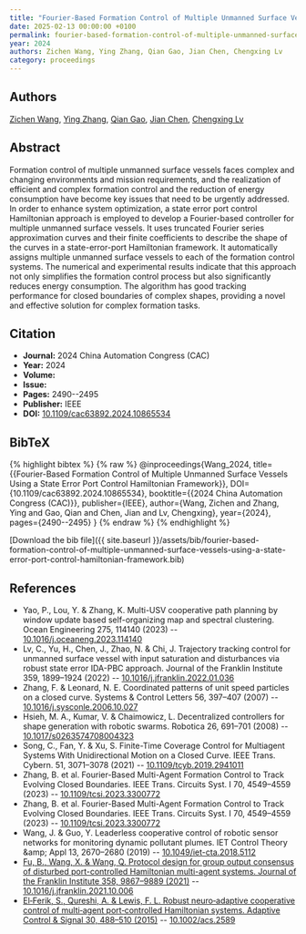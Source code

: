 ```yaml
---
title: "Fourier-Based Formation Control of Multiple Unmanned Surface Vessels Using a State Error Port Control Hamiltonian Framework"
date: 2025-02-13 00:00:00 +0100
permalink: fourier-based-formation-control-of-multiple-unmanned-surface-vessels-using-a-state-error-port-control-hamiltonian-framework
year: 2024
authors: Zichen Wang, Ying Zhang, Qian Gao, Jian Chen, Chengxing Lv
category: proceedings
---
```

 
## Authors
[Zichen Wang](authors/zichen-wang), [Ying Zhang](authors/ying-zhang), [Qian Gao](authors/qian-gao), [Jian Chen](authors/jian-chen), [Chengxing Lv](authors/chengxing-lv)
 
## Abstract
Formation control of multiple unmanned surface vessels faces complex and changing environments and mission requirements, and the realization of efficient and complex formation control and the reduction of energy consumption have become key issues that need to be urgently addressed. In order to enhance system optimization, a state error port control Hamiltonian approach is employed to develop a Fourier-based controller for multiple unmanned surface vessels. It uses truncated Fourier series approximation curves and their finite coefficients to describe the shape of the curves in a state-error-port Hamiltonian framework. It automatically assigns multiple unmanned surface vessels to each of the formation control systems. The numerical and experimental results indicate that this approach not only simplifies the formation control process but also significantly reduces energy consumption. The algorithm has good tracking performance for closed boundaries of complex shapes, providing a novel and effective solution for complex formation tasks.
 
## Citation
- **Journal:** 2024 China Automation Congress (CAC)
- **Year:** 2024
- **Volume:** 
- **Issue:** 
- **Pages:** 2490--2495
- **Publisher:** IEEE
- **DOI:** [10.1109/cac63892.2024.10865534](https://doi.org/10.1109/cac63892.2024.10865534)
 
## BibTeX
{% highlight bibtex %}
{% raw %}
@inproceedings{Wang_2024,
  title={{Fourier-Based Formation Control of Multiple Unmanned Surface Vessels Using a State Error Port Control Hamiltonian Framework}},
  DOI={10.1109/cac63892.2024.10865534},
  booktitle={{2024 China Automation Congress (CAC)}},
  publisher={IEEE},
  author={Wang, Zichen and Zhang, Ying and Gao, Qian and Chen, Jian and Lv, Chengxing},
  year={2024},
  pages={2490--2495}
}
{% endraw %}
{% endhighlight %}
 
[Download the bib file]({{ site.baseurl }}/assets/bib/fourier-based-formation-control-of-multiple-unmanned-surface-vessels-using-a-state-error-port-control-hamiltonian-framework.bib)
 
## References
- Yao, P., Lou, Y. & Zhang, K. Multi-USV cooperative path planning by window update based self-organizing map and spectral clustering. Ocean Engineering 275, 114140 (2023) -- [10.1016/j.oceaneng.2023.114140](https://doi.org/10.1016/j.oceaneng.2023.114140)
- Lv, C., Yu, H., Chen, J., Zhao, N. & Chi, J. Trajectory tracking control for unmanned surface vessel with input saturation and disturbances via robust state error IDA-PBC approach. Journal of the Franklin Institute 359, 1899–1924 (2022) -- [10.1016/j.jfranklin.2022.01.036](https://doi.org/10.1016/j.jfranklin.2022.01.036)
- Zhang, F. & Leonard, N. E. Coordinated patterns of unit speed particles on a closed curve. Systems &amp; Control Letters 56, 397–407 (2007) -- [10.1016/j.sysconle.2006.10.027](https://doi.org/10.1016/j.sysconle.2006.10.027)
- Hsieh, M. A., Kumar, V. & Chaimowicz, L. Decentralized controllers for shape generation with robotic swarms. Robotica 26, 691–701 (2008) -- [10.1017/s0263574708004323](https://doi.org/10.1017/s0263574708004323)
- Song, C., Fan, Y. & Xu, S. Finite-Time Coverage Control for Multiagent Systems With Unidirectional Motion on a Closed Curve. IEEE Trans. Cybern. 51, 3071–3078 (2021) -- [10.1109/tcyb.2019.2941011](https://doi.org/10.1109/tcyb.2019.2941011)
- Zhang, B. et al. Fourier-Based Multi-Agent Formation Control to Track Evolving Closed Boundaries. IEEE Trans. Circuits Syst. I 70, 4549–4559 (2023) -- [10.1109/tcsi.2023.3300772](https://doi.org/10.1109/tcsi.2023.3300772)
- Zhang, B. et al. Fourier-Based Multi-Agent Formation Control to Track Evolving Closed Boundaries. IEEE Trans. Circuits Syst. I 70, 4549–4559 (2023) -- [10.1109/tcsi.2023.3300772](https://doi.org/10.1109/tcsi.2023.3300772)
- Wang, J. & Guo, Y. Leaderless cooperative control of robotic sensor networks for monitoring dynamic pollutant plumes. IET Control Theory &amp;amp; Appl 13, 2670–2680 (2019) -- [10.1049/iet-cta.2018.5112](https://doi.org/10.1049/iet-cta.2018.5112)
- [Fu, B., Wang, X. & Wang, Q. Protocol design for group output consensus of disturbed port-controlled Hamiltonian multi-agent systems. Journal of the Franklin Institute 358, 9867–9889 (2021)](protocol-design-for-group-output-consensus-of-disturbed-port-controlled-hamiltonian-multi-agent-systems) -- [10.1016/j.jfranklin.2021.10.006](https://doi.org/10.1016/j.jfranklin.2021.10.006)
- [El‐Ferik, S., Qureshi, A. & Lewis, F. L. Robust neuro‐adaptive cooperative control of multi‐agent port‐controlled Hamiltonian systems. Adaptive Control &amp; Signal 30, 488–510 (2015)](robust-neuro-adaptive-cooperative-control-of-multi-agent-port-controlled-hamiltonian-systems) -- [10.1002/acs.2589](https://doi.org/10.1002/acs.2589)

